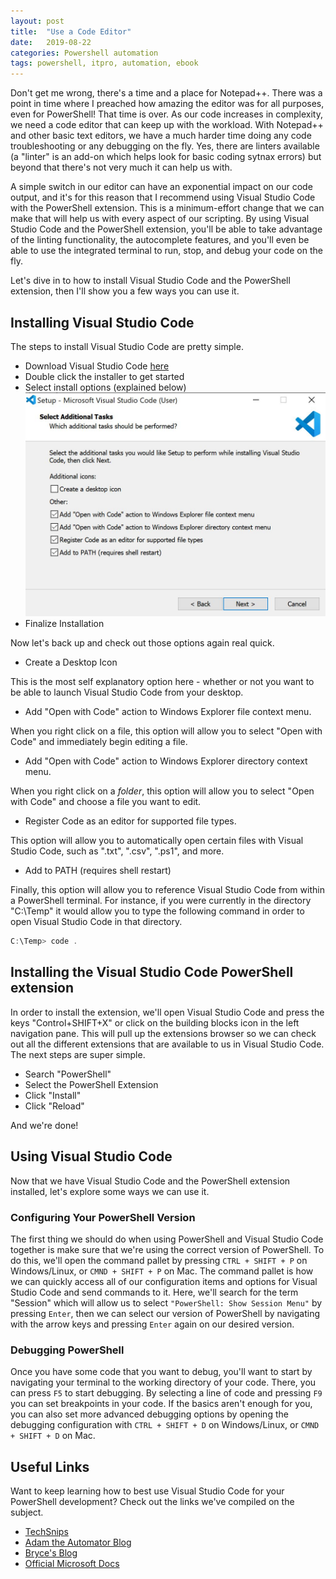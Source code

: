 ```yaml
---
layout: post
title:  "Use a Code Editor"
date:   2019-08-22
categories: Powershell automation
tags: powershell, itpro, automation, ebook
---
```


Don't get me wrong, there's a time and a place for Notepad++.  There was a point in time where I preached how amazing the editor was for all purposes, even for PowerShell!  That time is over.  As our code increases in complexity, we need a code editor that can keep up with the workload.  With Notepad++ and other basic text editors, we have a much harder time doing any code troubleshooting or any debugging on the fly.  Yes, there are linters available (a "linter" is an add-on which helps look for basic coding sytnax errors) but beyond that there's not very much it can help us with.

A simple switch in our editor can have an exponential impact on our code output, and it's for this reason that I recommend using Visual Studio Code with the PowerShell extension.  This is a minimum-effort change that we can make that will help us with every aspect of our scripting.  By using Visual Studio Code and the PowerShell extension, you'll be able to take advantage of the linting functionality, the autocomplete features, and you'll even be able to use the integrated terminal to run, stop, and debug your code on the fly.

Let's dive in to how to install Visual Studio Code and the PowerShell extension, then I'll show you a few ways you can use it.

## Installing Visual Studio Code

The steps to install Visual Studio Code are pretty simple.

* Download Visual Studio Code [here](https://code.visualstudio.com/download)
* Double click the installer to get started
* Select install options (explained below)
![Visual Studio Code Installation Options](/images/use-a-code-editor/vscode_install.JPG)
* Finalize Installation

Now let's back up and check out those options again real quick.

* Create a Desktop Icon

This is the most self explanatory option here - whether or not you want to be able to launch Visual Studio Code from your desktop.

* Add "Open with Code" action to Windows Explorer file context menu.

When you right click on a file, this option will allow you to select "Open with Code" and immediately begin editing a file.

* Add "Open with Code" action to Windows Explorer directory context menu.

When you right click on a _folder_, this option will allow you to select "Open with Code" and choose a file you want to edit.

* Register Code as an editor for supported file types.

This option will allow you to automatically open certain files with Visual Studio Code, such as ".txt", ".csv", ".ps1", and more.

* Add to PATH (requires shell restart)

Finally, this option will allow you to reference Visual Studio Code from within a PowerShell terminal.  For instance, if you were currently in the directory "C:\Temp" it would allow you to type the following command in order to open Visual Studio Code in that directory.

```PowerShell
C:\Temp> code .
```

## Installing the Visual Studio Code PowerShell extension

In order to install the extension, we'll open Visual Studio Code and press the keys "Control+SHIFT+X" or click on the building blocks icon in the left navigation pane.  This will pull up the extensions browser so we can check out all the different extensions that are available to us in Visual Studio Code.  The next steps are super simple.

* Search "PowerShell"
* Select the PowerShell Extension
* Click "Install"
* Click "Reload"

And we're done!

## Using Visual Studio Code

Now that we have Visual Studio Code and the PowerShell extension installed, let's explore some ways we can use it.

### Configuring Your PowerShell Version

The first thing we should do when using PowerShell and Visual Studio Code together is make sure that we're using the correct version of PowerShell.  To do this, we'll open the command pallet by pressing `CTRL + SHIFT + P` on Windows/Linux, or `CMND + SHIFT + P` on Mac.  The command pallet is how we can quickly access all of our configuration items and options for Visual Studio Code and send commands to it.  Here, we'll search for the term "Session" which will allow us to select `"PowerShell: Show Session Menu"` by pressing `Enter`, then we can select our version of PowerShell by navigating with the arrow keys and pressing `Enter` again on our desired version.

### Debugging PowerShell

Once you have some code that you want to debug, you'll want to start by navigating your terminal to the working directory of your code.  There, you can press `F5` to start debugging.  By selecting a line of code and pressing `F9` you can set breakpoints in your code.  If the basics aren't enough for you, you can also set more advanced debugging options by opening the debugging configuration with `CTRL + SHIFT + D` on Windows/Linux, or `CMND + SHIFT + D` on Mac.

## Useful Links

Want to keep learning how to best use Visual Studio Code for your PowerShell development?  Check out the links we've compiled on the subject.

* [TechSnips](https://techsnips.io/tags/visual-studio-code/)
* [Adam the Automator Blog](https://adamtheautomator.com)
* [Bryce's Blog](https://www.brycemcdonald.net)
* [Official Microsoft Docs](https://code.visualstudio.com/docs)